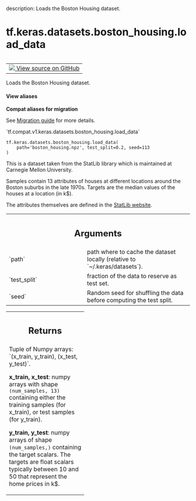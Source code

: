 description: Loads the Boston Housing dataset.

<div itemscope itemtype="http://developers.google.com/ReferenceObject">
<meta itemprop="name" content="tf.keras.datasets.boston_housing.load_data" />
<meta itemprop="path" content="Stable" />
</div>

# tf.keras.datasets.boston_housing.load_data

<!-- Insert buttons and diff -->

<table class="tfo-notebook-buttons tfo-api nocontent" align="left">
<td>
  <a target="_blank" href="https://github.com/tensorflow/tensorflow/blob/r2.3/tensorflow/python/keras/datasets/boston_housing.py#L27-L80">
    <img src="https://www.tensorflow.org/images/GitHub-Mark-32px.png" />
    View source on GitHub
  </a>
</td>
</table>



Loads the Boston Housing dataset.

<section class="expandable">
  <h4 class="showalways">View aliases</h4>
  <p>
<b>Compat aliases for migration</b>
<p>See
<a href="https://www.tensorflow.org/guide/migrate">Migration guide</a> for
more details.</p>
<p>`tf.compat.v1.keras.datasets.boston_housing.load_data`</p>
</p>
</section>

<pre class="devsite-click-to-copy prettyprint lang-py tfo-signature-link">
<code>tf.keras.datasets.boston_housing.load_data(
    path='boston_housing.npz', test_split=0.2, seed=113
)
</code></pre>



<!-- Placeholder for "Used in" -->

This is a dataset taken from the StatLib library which is maintained at
Carnegie Mellon University.

Samples contain 13 attributes of houses at different locations around the
Boston suburbs in the late 1970s. Targets are the median values of
the houses at a location (in k$).

The attributes themselves are defined in the
[StatLib website](http://lib.stat.cmu.edu/datasets/boston).

<!-- Tabular view -->
 <table class="responsive fixed orange">
<colgroup><col width="214px"><col></colgroup>
<tr><th colspan="2"><h2 class="add-link">Arguments</h2></th></tr>

<tr>
<td>
`path`
</td>
<td>
path where to cache the dataset locally
(relative to `~/.keras/datasets`).
</td>
</tr><tr>
<td>
`test_split`
</td>
<td>
fraction of the data to reserve as test set.
</td>
</tr><tr>
<td>
`seed`
</td>
<td>
Random seed for shuffling the data
before computing the test split.
</td>
</tr>
</table>



<!-- Tabular view -->
 <table class="responsive fixed orange">
<colgroup><col width="214px"><col></colgroup>
<tr><th colspan="2"><h2 class="add-link">Returns</h2></th></tr>
<tr class="alt">
<td colspan="2">
Tuple of Numpy arrays: `(x_train, y_train), (x_test, y_test)`.

**x_train, x_test**: numpy arrays with shape `(num_samples, 13)`
containing either the training samples (for x_train),
or test samples (for y_train).

**y_train, y_test**: numpy arrays of shape `(num_samples,)` containing the
target scalars. The targets are float scalars typically between 10 and
50 that represent the home prices in k$.
</td>
</tr>

</table>

